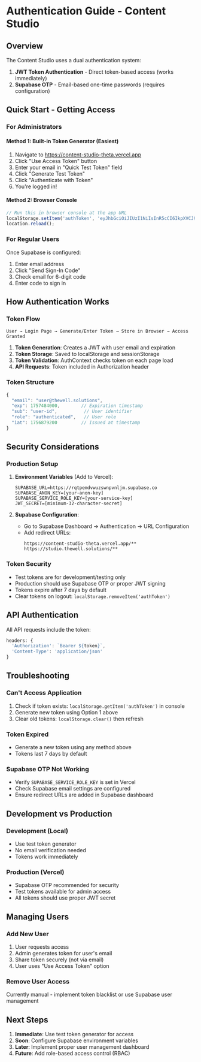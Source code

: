 # Authentication Guide - Content Studio

## Overview
The Content Studio uses a dual authentication system:
1. **JWT Token Authentication** - Direct token-based access (works immediately)
2. **Supabase OTP** - Email-based one-time passwords (requires configuration)

## Quick Start - Getting Access

### For Administrators

#### Method 1: Built-in Token Generator (Easiest)
1. Navigate to https://content-studio-theta.vercel.app
2. Click "Use Access Token" button
3. Enter your email in "Quick Test Token" field
4. Click "Generate Test Token" 
5. Click "Authenticate with Token"
6. You're logged in!

#### Method 2: Browser Console
```javascript
// Run this in browser console at the app URL
localStorage.setItem('authToken', 'eyJhbGciOiJIUzI1NiIsInR5cCI6IkpXVCJ9.eyJlbWFpbCI6ImFkbWluQHRoZXdlbGwuc29sdXRpb25zIiwiZXhwIjoxNzU3NDg0MDAwLCJzdWIiOiJhZG1pbi11c2VyIiwicm9sZSI6ImF1dGhlbnRpY2F0ZWQifQ.test');
location.reload();
```

### For Regular Users

Once Supabase is configured:
1. Enter email address
2. Click "Send Sign-In Code"
3. Check email for 6-digit code
4. Enter code to sign in

## How Authentication Works

### Token Flow
```
User → Login Page → Generate/Enter Token → Store in Browser → Access Granted
```

1. **Token Generation**: Creates a JWT with user email and expiration
2. **Token Storage**: Saved to localStorage and sessionStorage
3. **Token Validation**: AuthContext checks token on each page load
4. **API Requests**: Token included in Authorization header

### Token Structure
```javascript
{
  "email": "user@thewell.solutions",
  "exp": 1757484000,        // Expiration timestamp
  "sub": "user-id",          // User identifier
  "role": "authenticated",   // User role
  "iat": 1756879200         // Issued at timestamp
}
```

## Security Considerations

### Production Setup
1. **Environment Variables** (Add to Vercel):
   ```
   SUPABASE_URL=https://rqtpemdvwuzswnpvnljm.supabase.co
   SUPABASE_ANON_KEY=[your-anon-key]
   SUPABASE_SERVICE_ROLE_KEY=[your-service-key]
   JWT_SECRET=[minimum-32-character-secret]
   ```

2. **Supabase Configuration**:
   - Go to Supabase Dashboard → Authentication → URL Configuration
   - Add redirect URLs:
     ```
     https://content-studio-theta.vercel.app/**
     https://studio.thewell.solutions/**
     ```

### Token Security
- Test tokens are for development/testing only
- Production should use Supabase OTP or proper JWT signing
- Tokens expire after 7 days by default
- Clear tokens on logout: `localStorage.removeItem('authToken')`

## API Authentication

All API requests include the token:
```javascript
headers: {
  'Authorization': `Bearer ${token}`,
  'Content-Type': 'application/json'
}
```

## Troubleshooting

### Can't Access Application
1. Check if token exists: `localStorage.getItem('authToken')` in console
2. Generate new token using Option 1 above
3. Clear old tokens: `localStorage.clear()` then refresh

### Token Expired
- Generate a new token using any method above
- Tokens last 7 days by default

### Supabase OTP Not Working
- Verify `SUPABASE_SERVICE_ROLE_KEY` is set in Vercel
- Check Supabase email settings are configured
- Ensure redirect URLs are added in Supabase dashboard

## Development vs Production

### Development (Local)
- Use test token generator
- No email verification needed
- Tokens work immediately

### Production (Vercel)
- Supabase OTP recommended for security
- Test tokens available for admin access
- All tokens should use proper JWT secret

## Managing Users

### Add New User
1. User requests access
2. Admin generates token for user's email
3. Share token securely (not via email)
4. User uses "Use Access Token" option

### Remove User Access
Currently manual - implement token blacklist or use Supabase user management

## Next Steps

1. **Immediate**: Use test token generator for access
2. **Soon**: Configure Supabase environment variables
3. **Later**: Implement proper user management dashboard
4. **Future**: Add role-based access control (RBAC)